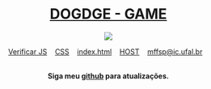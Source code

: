 <div align="center">
	<h1>
	<a href = "https://github.com/mffdsp/DOGDGE-P4">
	 DOGDGE - GAME
	</a> 
	</h1>
</div>
<div align="center">
	<a href="//www.google.com"><img src=/src/Screenshot from 2020-02-08 21-05-58.png" class="media-object  img-responsive img-thumbnail"></a>
<br>
</div>

<p align="center">
	<a href="https://github.com/mffdsp/WEB_PROJECT_P3/tree/master/js">Verificar JS</a>&nbsp;&nbsp;&nbsp;
	<a href="https://github.com/mffdsp/WEB_PROJECT_P3/blob/master/main.css">CSS</a>&nbsp;&nbsp;&nbsp;
	<a href="https://github.com/mffdsp/WEB_PROJECT_P3/blob/master/index.html">index.html</a>&nbsp;&nbsp;&nbsp;
	<a href="https://js-health.firebaseapp.com/">HOST</a>&nbsp;&nbsp;&nbsp;
	<a href="mailto:mffsp@ic.ufal.br" >mffsp@ic.ufal.br</a>&nbsp;&nbsp;&nbsp;
	
</p>

<br>

<div align="center">
	<b>Siga meu <a href="https://github.com/mffdsp"> github</a> para atualizações.</b>
</div>
